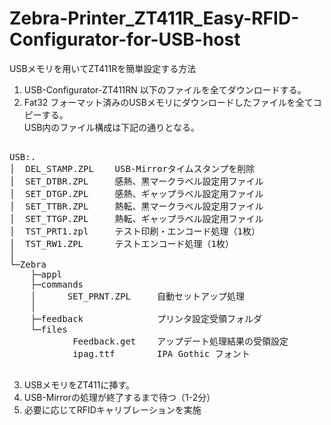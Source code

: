# Zebra-Printer_ZT411R_Easy-RFID-Configurator-for-USB-host
USBメモリを用いてZT411Rを簡単設定する方法

1. USB-Configurator-ZT411RN 以下のファイルを全てダウンロードする。
2. Fat32 フォーマット済みのUSBメモリにダウンロードしたファイルを全てコピーする。  
   USB内のファイル構成は下記の通りとなる。
     
<pre>     
USB:.  
│  DEL_STAMP.ZPL    USB-Mirrorタイムスタンプを削除  
│  SET_DTBR.ZPL     感熱、黒マークラベル設定用ファイル  
│  SET_DTGP.ZPL     感熱、ギャップラベル設定用ファイル      
│  SET_TTBR.ZPL     熱転、黒マークラベル設定用ファイル  
│  SET_TTGP.ZPL     熱転、ギャップラベル設定用ファイル  
│  TST_PRT1.zpl     テスト印刷・エンコード処理（1枚）  
│  TST_RW1.ZPL      テストエンコード処理（1枚）  
│  
└─Zebra  
    ├─appl            
    ├─commands  
    │      SET_PRNT.ZPL     自動セットアップ処理  
    │  
    ├─feedback              プリンタ設定受領フォルダ  
    └─files  
            Feedback.get    アップデート処理結果の受領設定  
            ipag.ttf        IPA Gothic フォント  
   </pre>

3. USBメモリをZT411に挿す。
4. USB-Mirrorの処理が終了するまで待つ（1-2分）
5. 必要に応じてRFIDキャリブレーションを実施

